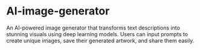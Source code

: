 # AI-image-generator
An AI-powered image generator that transforms text descriptions into stunning visuals using deep learning models. Users can input prompts to create unique images, save their generated artwork, and share them easily.
